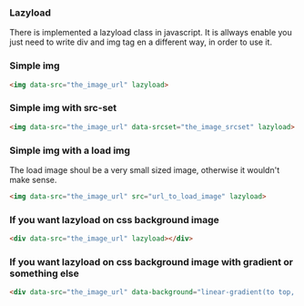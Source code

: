 ### Lazyload 
There is implemented a lazyload class in javascript. It is allways enable you just need to write div and img tag en a different way, in order to use it. 

### Simple img 
```html
<img data-src="the_image_url" lazyload>
```
### Simple img with src-set
```html
<img data-src="the_image_url" data-srcset="the_image_srcset" lazyload>
```
### Simple img with a load img
The load image shoul be a very small sized image, otherwise it wouldn't make sense. 
```html
<img data-src="the_image_url" src="url_to_load_image" lazyload>
```

### If you want lazyload on css background image
```html
<div data-src="the_image_url" lazyload></div>
```

### If you want lazyload on css background image with gradient or something else 
```html
<div data-src="the_image_url" data-background="linear-gradient(to top, #222 0%, #999 40px, rgba(0,0,0,0) 60%, rgba(0,0,0,0) 100%)" lazyload></div>
```